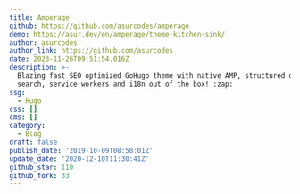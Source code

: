 ```yaml
---
title: Amperage
github: https://github.com/asurcodes/amperage
demo: https://asur.dev/en/amperage/theme-kitchen-sink/
author: asurcodes
author_link: https://github.com/asurcodes
date: 2023-11-26T09:51:54.016Z
description: >-
  Blazing fast SEO optimized GoHugo theme with native AMP, structured data,
  search, service workers and i18n out of the box! :zap:
ssg:
  - Hugo
css: []
cms: []
category:
  - Blog
draft: false
publish_date: '2019-10-09T08:58:01Z'
update_date: '2020-12-10T11:30:41Z'
github_star: 110
github_fork: 33
---
```

